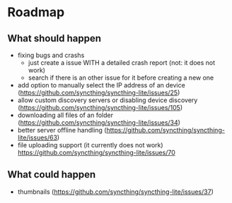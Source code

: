 # Roadmap

## What should happen

- fixing bugs and crashs
  - just create a issue WITH a detailed crash report (not: it does not work)
  - search if there is an other issue for it before creating a new one
- add option to manually select the IP address of an device (<https://github.com/syncthing/syncthing-lite/issues/25>)
- allow custom discovery servers or disabling device discovery (<https://github.com/syncthing/syncthing-lite/issues/105>)
- downloading all files of an folder (<https://github.com/syncthing/syncthing-lite/issues/34>)
- better server offline handling (<https://github.com/syncthing/syncthing-lite/issues/63>)
- file uploading support (it currently does not work) <https://github.com/syncthing/syncthing-lite/issues/70>

## What could happen

- thumbnails (<https://github.com/syncthing/syncthing-lite/issues/37>)
